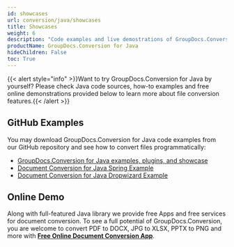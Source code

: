 ```yaml
---
id: showcases
url: conversion/java/showcases
title: Showcases
weight: 6
description: "Code examples and live demostrations of GroupDocs.Conversion for Java"
productName: GroupDocs.Conversion for Java
hideChildren: False
toc: True
---
```

{{< alert style="info" >}}Want to try GroupDocs.Conversion for Java by yourself? Please check Java code sources, how-to examples and free online demonstrations provided below to learn more about file conversion features.{{< /alert >}}

## GitHub Examples

You may download GroupDocs.Conversion for Java code examples from our GitHub repository and see how to convert files programmatically:

* [GroupDocs.Conversion for Java examples, plugins, and showcase](https://github.com/groupdocs-conversion/GroupDocs.Conversion-for-Java)
* [Document Conversion for Java Spring Example](https://github.com/groupdocs-conversion/GroupDocs.Conversion-for-Java/tree/master/Demos/Spring)
* [Document Conversion for Java Dropwizard Example](https://github.com/groupdocs-conversion/GroupDocs.Conversion-for-Java/tree/master/Demos/Dropwizard)

## Online Demo

Along with full-featured Java library we provide free Apps and free services for document conversion.
To see a full potential of GroupDocs.Conversion, you are welcome to convert PDF to DOCX, JPG to XLSX, PPTX to PNG and more with **[Free Online Document Conversion App](https://products.groupdocs.app/conversion)**.
